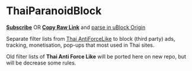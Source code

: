 # ThaiParanoidBlock

[**Subscribe**](https://subscribe.adblockplus.org/?location=https://github.com/kowith337/ThaiParanoidBlock/raw/maximum/ThaiParanoid.txt&title=Thai%20Paranoid%20Block%20Maximum) OR [**Copy Raw Link**](https://github.com/kowith337/ThaiParanoidBlock/raw/maximum/ThaiParanoid.txt) and [parse in uBlock Origin](https://github.com/gorhill/uBlock/wiki/Filter-lists-from-around-the-web)

Separate filter lists from [Thai AntiForceLike](http://pastebin.com/VU7275gQ) to block (third party) ads, tracking, monetisation, pop-ups that most used in Thai sites.

Old filter lists of **Thai Anti Force Like** will be ported here on new repo, but will be decrease some rules.
